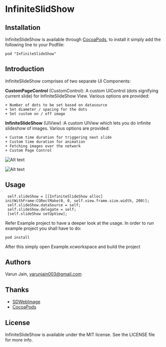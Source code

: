 # InfiniteSlidShow

## Installation

InfiniteSlideShow is available through [CocoaPods](http://cocoapods.org), to install
it simply add the following line to your Podfile:

    pod "InfiniteSlideShow"

## Introduction
InfiniteSlideShow comprises of two separate UI Components:

**CustomPageControl** (CustomControl): A custom UIControl (dots signifying current slide) for InfiniteSlideShow View. Various options are provided:

	+ Number of dots to be set based on datasource	
	+ Set diameter / spacing for the dots	
	+ Set custom on / off image


**InfiniteSlideShow** (UIView) :A custom UIView which lets you do infinite slideshow of images. Various options are provided: 	
	
	+ Custom time duration for triggering next slide
	+ Custom time duration for animation
	+ Fetching images over the network
	+ Custom Page Control
 
![Alt text](https://raw.githubusercontent.com/thebitmonk/InfiniteSlideShow/master/ScreenShots/1.png "")

![Alt text](https://raw.githubusercontent.com/thebitmonk/InfiniteSlideShow/master/ScreenShots/2.png "")

## Usage
	 self.slideShow = [[InfiniteSlideShow alloc] initWithFrame:CGRectMake(0, 0, self.view.frame.size.width, 200)];
	 self.slideShow.dataSource = self;
	 self.slideShow.delegate = self;
	 [self.slideShow setUpView];

Refer Example project to have a deeper look at the usage. In order to run example project you shall have to do:
	
	pod install

After this simply open Example.xcworkspace and build the project

## Authors

Varun Jain, varunjain003@gmail.com

## Thanks
* [SDWebImage](https://github.com/rs/SDWebImage)
* [CocoaPods](http://cocoapods.org)

## License

InfiniteSlideShow is available under the MIT license. See the LICENSE file for more info.
